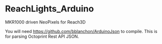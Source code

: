 # ReachLights_Arduino
MKR1000 driven NeoPixels for Reach3D

You will need https://github.com/bblanchon/ArduinoJson to compile. This is for parsing Octoprint Rest API JSON.
